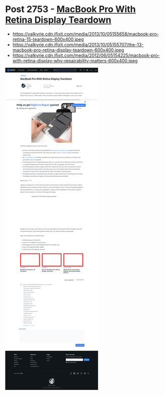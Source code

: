 # Post 2753 - [MacBook Pro With Retina Display Teardown](https://www.ifixit.com/News/2753/macbook-pro-with-retina-display-teardown)

- https://valkyrie.cdn.ifixit.com/media/2013/10/05155658/macbook-pro-retina-15-teardown-600x400.jpeg
- https://valkyrie.cdn.ifixit.com/media/2013/10/05155707/the-13-macbook-pro-retina-display-teardown-600x400.jpeg
- https://valkyrie.cdn.ifixit.com/media/2012/06/05154225/macbook-pro-with-retina-display-why-repairability-matters-600x400.jpeg

![screencap](screenshots/7de76b25-2971-4652-b347-f3756c92ae5f.png)

